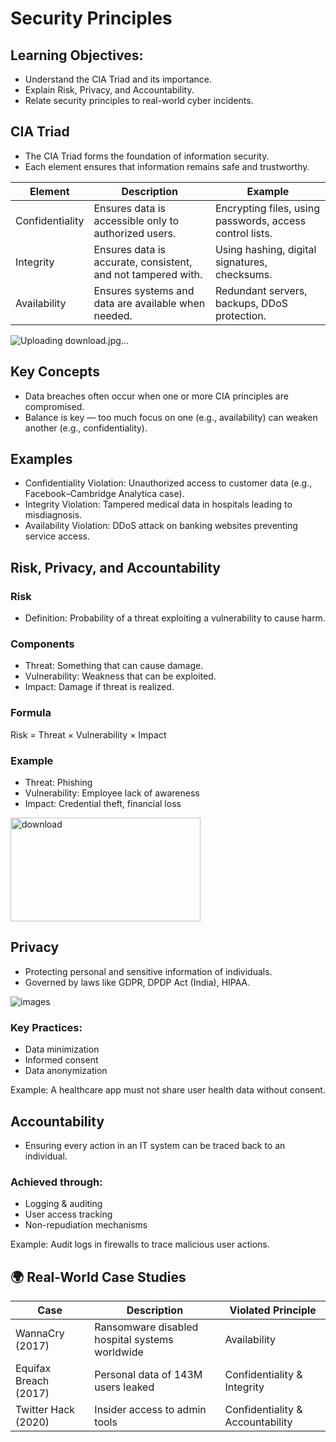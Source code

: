 # Security Principles

## Learning Objectives:
- Understand the CIA Triad and its importance.
- Explain Risk, Privacy, and Accountability.
- Relate security principles to real-world cyber incidents.

## CIA Triad
- The CIA Triad forms the foundation of information security.
- Each element ensures that information remains safe and trustworthy.

| Element | Description | Example |
|----------|--------------|----------|
| Confidentiality | Ensures data is accessible only to authorized users. | Encrypting files, using passwords, access control lists. |
| Integrity | Ensures data is accurate, consistent, and not tampered with. | Using hashing, digital signatures, checksums. |
| Availability | Ensures systems and data are available when needed. | Redundant servers, backups, DDoS protection. |

![Uploading download.jpg…]()


## Key Concepts
- Data breaches often occur when one or more CIA principles are compromised.
- Balance is key — too much focus on one (e.g., availability) can weaken another (e.g., confidentiality).


## Examples
- Confidentiality Violation: Unauthorized access to customer data (e.g., Facebook–Cambridge Analytica case).
- Integrity Violation: Tampered medical data in hospitals leading to misdiagnosis.
- Availability Violation: DDoS attack on banking websites preventing service access.

## Risk, Privacy, and Accountability

### Risk
- Definition: Probability of a threat exploiting a vulnerability to cause harm.

### Components
- Threat: Something that can cause damage.
- Vulnerability: Weakness that can be exploited.
- Impact: Damage if threat is realized.

### Formula
Risk = Threat × Vulnerability × Impact

### Example
- Threat: Phishing  
- Vulnerability: Employee lack of awareness  
- Impact: Credential theft, financial loss

<img width="304" height="166" alt="download" src="https://github.com/user-attachments/assets/8f4b6e9f-34c9-4b71-90f-6337b751f1f1">

## Privacy
- Protecting personal and sensitive information of individuals.
- Governed by laws like GDPR, DPDP Act (India), HIPAA.

![images](https://github.com/user-attachments/assets/ad5cea80-4db4-4b31-95a4-6601e22aa802)

### Key Practices:
- Data minimization  
- Informed consent  
- Data anonymization  

Example: A healthcare app must not share user health data without consent.

## Accountability
- Ensuring every action in an IT system can be traced back to an individual.

### Achieved through:
- Logging & auditing  
- User access tracking  
- Non-repudiation mechanisms  

Example: Audit logs in firewalls to trace malicious user actions.


## 🌍 Real-World Case Studies

| Case | Description | Violated Principle |
|------|--------------|--------------------|
| WannaCry (2017) | Ransomware disabled hospital systems worldwide | Availability |
| Equifax Breach (2017) | Personal data of 143M users leaked | Confidentiality & Integrity |
| Twitter Hack (2020) | Insider access to admin tools | Confidentiality & Accountability |


